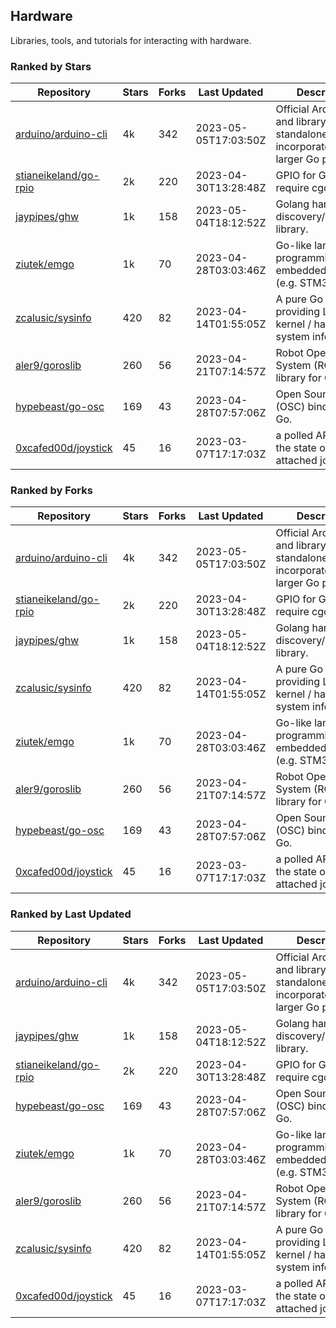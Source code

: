 ## Hardware

Libraries, tools, and tutorials for interacting with hardware.

### Ranked by Stars

| Repository | Stars | Forks | Last Updated | Description | 
|------------|-------|-------|--------------|-------------|
| [arduino/arduino-cli](https://github.com/arduino/arduino-cli) | 4k | 342 | 2023-05-05T17:03:50Z |  Official Arduino CLI and library. Can run standalone, or be incorporated into larger Go projects. |
| [stianeikeland/go-rpio](https://github.com/stianeikeland/go-rpio) | 2k | 220 | 2023-04-30T13:28:48Z |  GPIO for Go, doesn't require cgo. |
| [jaypipes/ghw](https://github.com/jaypipes/ghw) | 1k | 158 | 2023-05-04T18:12:52Z |  Golang hardware discovery/inspection library. |
| [ziutek/emgo](https://github.com/ziutek/emgo) | 1k | 70 | 2023-04-28T03:03:46Z |  Go-like language for programming embedded systems (e.g. STM32 MCU). |
| [zcalusic/sysinfo](https://github.com/zcalusic/sysinfo) | 420 | 82 | 2023-04-14T01:55:05Z |  A pure Go library providing Linux OS / kernel / hardware system information. |
| [aler9/goroslib](https://github.com/aler9/goroslib) | 260 | 56 | 2023-04-21T07:14:57Z |  Robot Operating System (ROS) library for Go. |
| [hypebeast/go-osc](https://github.com/hypebeast/go-osc) | 169 | 43 | 2023-04-28T07:57:06Z |  Open Sound Control (OSC) bindings for Go. |
| [0xcafed00d/joystick](https://github.com/0xcafed00d/joystick) | 45 | 16 | 2023-03-07T17:17:03Z |  a polled API to read the state of an attached joystick. |

### Ranked by Forks

| Repository | Stars | Forks | Last Updated | Description | 
|------------|-------|-------|--------------|-------------|
| [arduino/arduino-cli](https://github.com/arduino/arduino-cli) | 4k | 342 | 2023-05-05T17:03:50Z |  Official Arduino CLI and library. Can run standalone, or be incorporated into larger Go projects. |
| [stianeikeland/go-rpio](https://github.com/stianeikeland/go-rpio) | 2k | 220 | 2023-04-30T13:28:48Z |  GPIO for Go, doesn't require cgo. |
| [jaypipes/ghw](https://github.com/jaypipes/ghw) | 1k | 158 | 2023-05-04T18:12:52Z |  Golang hardware discovery/inspection library. |
| [zcalusic/sysinfo](https://github.com/zcalusic/sysinfo) | 420 | 82 | 2023-04-14T01:55:05Z |  A pure Go library providing Linux OS / kernel / hardware system information. |
| [ziutek/emgo](https://github.com/ziutek/emgo) | 1k | 70 | 2023-04-28T03:03:46Z |  Go-like language for programming embedded systems (e.g. STM32 MCU). |
| [aler9/goroslib](https://github.com/aler9/goroslib) | 260 | 56 | 2023-04-21T07:14:57Z |  Robot Operating System (ROS) library for Go. |
| [hypebeast/go-osc](https://github.com/hypebeast/go-osc) | 169 | 43 | 2023-04-28T07:57:06Z |  Open Sound Control (OSC) bindings for Go. |
| [0xcafed00d/joystick](https://github.com/0xcafed00d/joystick) | 45 | 16 | 2023-03-07T17:17:03Z |  a polled API to read the state of an attached joystick. |

### Ranked by Last Updated

| Repository | Stars | Forks | Last Updated | Description | 
|------------|-------|-------|--------------|-------------|
| [arduino/arduino-cli](https://github.com/arduino/arduino-cli) | 4k | 342 | 2023-05-05T17:03:50Z |  Official Arduino CLI and library. Can run standalone, or be incorporated into larger Go projects. |
| [jaypipes/ghw](https://github.com/jaypipes/ghw) | 1k | 158 | 2023-05-04T18:12:52Z |  Golang hardware discovery/inspection library. |
| [stianeikeland/go-rpio](https://github.com/stianeikeland/go-rpio) | 2k | 220 | 2023-04-30T13:28:48Z |  GPIO for Go, doesn't require cgo. |
| [hypebeast/go-osc](https://github.com/hypebeast/go-osc) | 169 | 43 | 2023-04-28T07:57:06Z |  Open Sound Control (OSC) bindings for Go. |
| [ziutek/emgo](https://github.com/ziutek/emgo) | 1k | 70 | 2023-04-28T03:03:46Z |  Go-like language for programming embedded systems (e.g. STM32 MCU). |
| [aler9/goroslib](https://github.com/aler9/goroslib) | 260 | 56 | 2023-04-21T07:14:57Z |  Robot Operating System (ROS) library for Go. |
| [zcalusic/sysinfo](https://github.com/zcalusic/sysinfo) | 420 | 82 | 2023-04-14T01:55:05Z |  A pure Go library providing Linux OS / kernel / hardware system information. |
| [0xcafed00d/joystick](https://github.com/0xcafed00d/joystick) | 45 | 16 | 2023-03-07T17:17:03Z |  a polled API to read the state of an attached joystick. |


